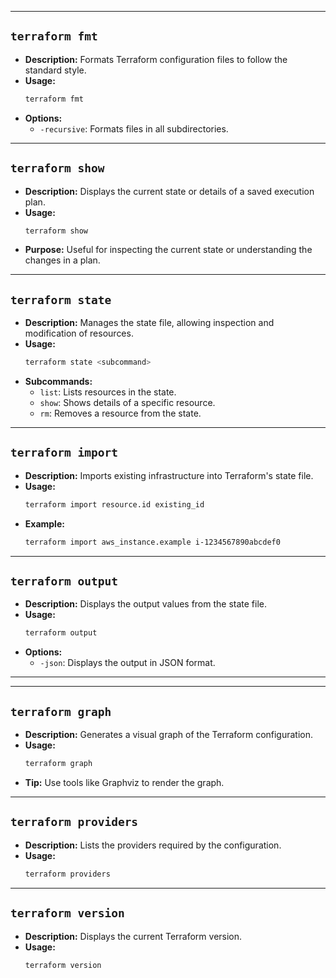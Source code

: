 


---

## `terraform fmt`
- **Description:** Formats Terraform configuration files to follow the standard style.
- **Usage:**
  ```bash
  terraform fmt
  ```
- **Options:**
  - `-recursive`: Formats files in all subdirectories.

---

## `terraform show`
- **Description:** Displays the current state or details of a saved execution plan.
- **Usage:**
  ```bash
  terraform show
  ```
- **Purpose:** Useful for inspecting the current state or understanding the changes in a plan.

---

## `terraform state`
- **Description:** Manages the state file, allowing inspection and modification of resources.
- **Usage:**
  ```bash
  terraform state <subcommand>
  ```
- **Subcommands:**
  - `list`: Lists resources in the state.
  - `show`: Shows details of a specific resource.
  - `rm`: Removes a resource from the state.

---

## `terraform import`
- **Description:** Imports existing infrastructure into Terraform's state file.
- **Usage:**
  ```bash
  terraform import resource.id existing_id
  ```
- **Example:**
  ```bash
  terraform import aws_instance.example i-1234567890abcdef0
  ```

---

## `terraform output`
- **Description:** Displays the output values from the state file.
- **Usage:**
  ```bash
  terraform output
  ```
- **Options:**
  - `-json`: Displays the output in JSON format.

---

---

## `terraform graph`
- **Description:** Generates a visual graph of the Terraform configuration.
- **Usage:**
  ```bash
  terraform graph
  ```
- **Tip:** Use tools like Graphviz to render the graph.

---

## `terraform providers`
- **Description:** Lists the providers required by the configuration.
- **Usage:**
  ```bash
  terraform providers
  ```

---

## `terraform version`
- **Description:** Displays the current Terraform version.
- **Usage:**
  ```bash
  terraform version
  ```
